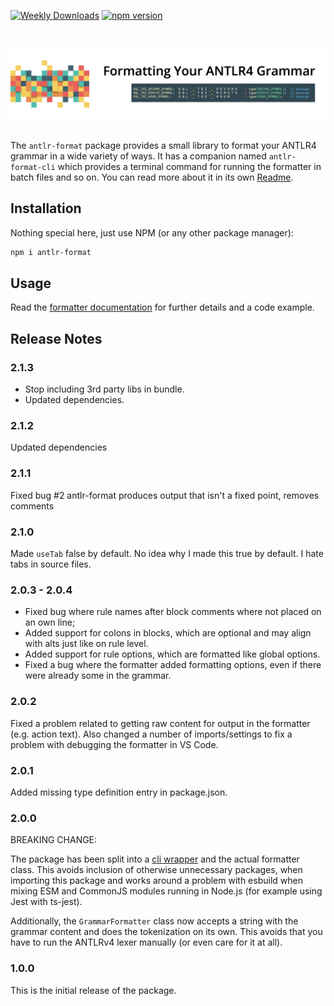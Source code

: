 [![Weekly Downloads](https://img.shields.io/npm/dw/antlr-format?style=for-the-badge&color=blue)](https://www.npmjs.com/package/antlr-format)
[![npm version](https://img.shields.io/npm/v/antlr-format?style=for-the-badge&color=yellow)](https://www.npmjs.com/package/antlr-format)

# <img src="https://raw.githubusercontent.com/mike-lischke/antlr-format/master/images/formatter-title.png" alt="antlr-format">

The `antlr-format` package provides a small library to format your ANTLR4 grammar in a wide variety of ways. It has a companion named `antlr-format-cli` which provides a terminal command for running the formatter in batch files and so on. You can read more about it in its own [Readme](cli/ReadMe.md).

## Installation

Nothing special here, just use NPM (or any other package manager):

```bash
npm i antlr-format
```

## Usage

Read the [formatter documentation](doc/formatting.md) for further details and a code example.

## Release Notes

### 2.1.3

- Stop including 3rd party libs in bundle.
- Updated dependencies.

### 2.1.2

Updated dependencies

### 2.1.1

Fixed bug #2 antlr-format produces output that isn't a fixed point, removes comments

### 2.1.0

Made `useTab` false by default. No idea why I made this true by default. I hate tabs in source files.

### 2.0.3 - 2.0.4

- Fixed bug where rule names after block comments where not placed on an own line;
- Added support for colons in blocks, which are optional and may align with alts just like on rule level.
- Added support for rule options, which are formatted like global options.
- Fixed a bug where the formatter added formatting options, even if there were already some in the grammar.

### 2.0.2

Fixed a problem related to getting raw content for output in the formatter (e.g. action text). Also changed a number of imports/settings to fix a problem with debugging the formatter in VS Code.

### 2.0.1

Added missing type definition entry in package.json.

### 2.0.0

BREAKING CHANGE:

The package has been split into a [cli wrapper](https://www.npmjs.com/package/antlr-format-cli) and the actual formatter class. This avoids inclusion of otherwise unnecessary packages, when importing this package and works around a problem with esbuild when mixing ESM and CommonJS modules running in Node.js (for example using Jest with ts-jest).

Additionally, the `GrammarFormatter` class now accepts a string with the grammar content and does the tokenization on its own. This avoids that you have to run the ANTLRv4 lexer manually (or even care for it at all).

### 1.0.0

This is the initial release of the package.
